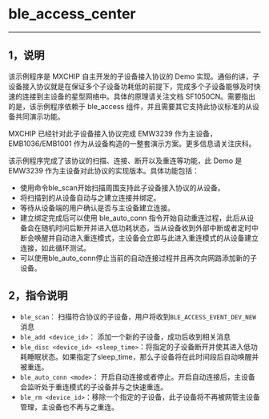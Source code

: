 # ble_access_center
-------------------------------------------------------------------------------

## 1，说明

该示例程序是 MXCHIP 自主开发的子设备接入协议的 Demo 实现。通俗的讲，子设备接入协议就是在保证多个子设备功耗低的前提下，完成多个子设备能够及时快速的连接到主设备的星型网络中。具体的原理请关注文档 SF1050CN。需要指出的是，该示例程序依赖于 ble_access 组件，并且需要其它支持此协议标准的从设备共同演示功能。

MXCHIP 已经针对此子设备接入协议完成 EMW3239 作为主设备，EMB1036/EMB1001 作为从设备构造的一整套演示方案。更多信息请关注庆科。

该示例程序完成了该协议的扫描、连接、断开以及重连等功能，此 Demo 是 EMW3239 作为主设备对此协议的实现版本。具体功能包括：

* 使用命令ble_scan开始扫描周围支持此子设备接入协议的从设备。
* 将扫描到的从设备自动与之建立连接并绑定。
* 等待从设备端的用户确认是否与主设备建立连接。
* 建立绑定完成后可以使用 ble_auto_conn 指令开始自动重连过程，此后从设备会在随机时间后断开并进入低功耗状态，当从设备收到外部中断或者定时中断会唤醒并自动进入重连模式，主设备会立即与此进入重连模式的从设备建立连接，如此循环测试。
* 可以使用ble_auto_conn停止当前的自动连接过程并且再次向网路添加新的子设备。

## 2，指令说明

* `ble_scan`：  扫描符合协议的子设备，用户将收到`BLE_ACCESS_EVENT_DEV_NEW`消息 
* `ble_add <device_id>`： 添加一个新的子设备，成功后收到相关消息
* `ble_disc <device_id> <sleep_time>`：将指定的子设备断开并使其进入低功耗睡眠状态。如果指定了sleep_time，那么子设备将在此时间段后自动唤醒并被重连。
* `ble_auto_conn <mode>`： 开启自动连接或者停止。开启自动连接后，主设备会监听处于重连模式的子设备并与之快速重连。
* `ble_rm <device_id>`：移除一个指定的子设备，此子设备将不再被网管主设备管理，主设备也不再与之重连。
